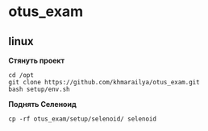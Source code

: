 # otus_exam

## linux

__Стянуть проект__

    cd /opt
    git clone https://github.com/khmarailya/otus_exam.git
    bash setup/env.sh

__Поднять Селеноид__

    cp -rf otus_exam/setup/selenoid/ selenoid